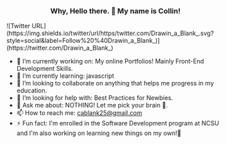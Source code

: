  <h3 align = "center"> Why, Hello there. 👋 My name is Collin! </h3>
 ![Twitter URL](https://img.shields.io/twitter/url/https/twitter.com/Drawin_a_Blank_.svg?style=social&label=Follow%20%40Drawin_a_Blank_)](https://twitter.com/Drawin_a_Blank_)

- 🔭 I’m currently working on: My online Portfolios! Mainly Front-End Development Skills.
- 🌱 I’m currently learning: javascript
- 👯 I’m looking to collaborate on anything that helps me progress in my education.
- 🤔 I’m looking for help with: Best Practices for Newbies.
- 💬 Ask me about: NOTHING! Let me pick your brain 🧠.
- 📫 How to reach me: cablank25@gmail.com
- ⚡ Fun fact: I'm enrolled in the Software Development program at NCSU and I'm also working on learning new things on my own!😤

<!-- 
Personal Profiles: 

Creative Profiles: 
Creative Explanation:

Website Portfolio (LOADING)

-->
